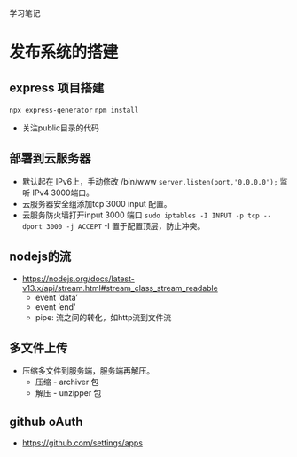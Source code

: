 学习笔记
# 发布系统的搭建
## express 项目搭建
`npx express-generator`
`npm install`
- 关注public目录的代码
## 部署到云服务器
- 默认起在 IPv6上，手动修改 /bin/www `server.listen(port,'0.0.0.0');` 监听 IPv4 3000端口。
- 云服务器安全组添加tcp 3000 input 配置。
- 云服务防火墙打开input 3000 端口 `sudo iptables -I INPUT -p tcp --dport 3000 -j ACCEPT` -I 置于配置顶层，防止冲突。
## nodejs的流
- https://nodejs.org/docs/latest-v13.x/api/stream.html#stream_class_stream_readable
    - event ‘data’
    - event ’end‘ 
    - pipe: 流之间的转化，如http流到文件流
## 多文件上传
- 压缩多文件到服务端，服务端再解压。
    - 压缩 - archiver 包
    - 解压 - unzipper 包
## github oAuth 
- https://github.com/settings/apps
 



